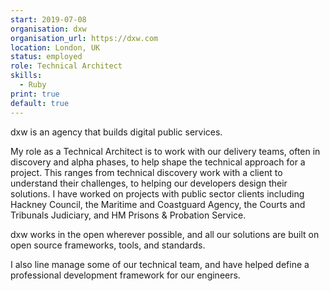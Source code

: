 ```yaml
---
start: 2019-07-08
organisation: dxw
organisation_url: https://dxw.com
location: London, UK
status: employed
role: Technical Architect
skills:
  - Ruby
print: true
default: true
---
```

dxw is an agency that builds digital public services.

My role as a Technical Architect is to work with our delivery teams, often in discovery and alpha phases, to help shape the technical approach for a project. This ranges from technical discovery work with a client to understand their challenges, to helping our developers design their solutions.  I have worked on projects with public sector clients including Hackney Council, the Maritime and Coastguard Agency, the Courts and Tribunals Judiciary, and HM Prisons & Probation Service.

dxw works in the open wherever possible, and all our solutions are built on open source frameworks, tools, and standards.

I also line manage some of our technical team, and have helped define a professional development framework for our engineers.
